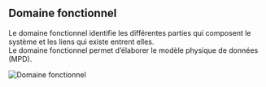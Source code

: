 ## Domaine fonctionnel  

Le domaine fonctionnel identifie les différentes parties qui composent le système et les liens qui existe entrent elles.  
Le domaine fonctionnel permet d’élaborer le modèle physique de données (MPD).  
  
![Domaine fonctionnel](images/domaine_fonctionnel.png)
